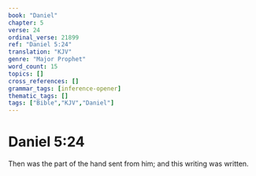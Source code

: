 ```yaml
---
book: "Daniel"
chapter: 5
verse: 24
ordinal_verse: 21899
ref: "Daniel 5:24"
translation: "KJV"
genre: "Major Prophet"
word_count: 15
topics: []
cross_references: []
grammar_tags: [inference-opener]
thematic_tags: []
tags: ["Bible","KJV","Daniel"]
---
```


# Daniel 5:24

Then was the part of the hand sent from him; and this writing was written.
